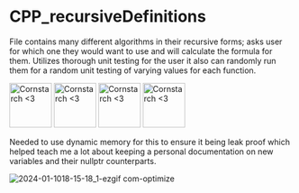 # CPP_recursiveDefinitions
  File contains many different algorithms in their recursive forms; asks user for which one they would want to use and will calculate the formula for them. Utilizes thorough unit testing for the user it also can randomly run them for a random unit testing of varying values for each function.

<img src="https://github.com/Kingerthanu/CPP_recursiveDefinitions/assets/76754592/886649fe-aaec-49bb-9a5c-a1cc934ad0fc" alt="Cornstarch <3" width="75" height="79">  <img src="https://github.com/Kingerthanu/CPP_recursiveDefinitions/assets/76754592/886649fe-aaec-49bb-9a5c-a1cc934ad0fc" alt="Cornstarch <3" width="75" height="79">  <img src="https://github.com/Kingerthanu/CPP_recursiveDefinitions/assets/76754592/886649fe-aaec-49bb-9a5c-a1cc934ad0fc" alt="Cornstarch <3" width="75" height="79"> <img src="https://github.com/Kingerthanu/CPP_recursiveDefinitions/assets/76754592/886649fe-aaec-49bb-9a5c-a1cc934ad0fc" alt="Cornstarch <3" width="75" height="79">

  Needed to use dynamic memory for this to ensure it being leak proof which helped teach me a lot about keeping a personal documentation on new variables and their nullptr counterparts.   

  ![2024-01-1018-15-18_1-ezgif com-optimize](https://github.com/Kingerthanu/CPP_recursiveDefinitions/assets/76754592/5e42b062-230d-4074-92f3-ceddd403274b)
